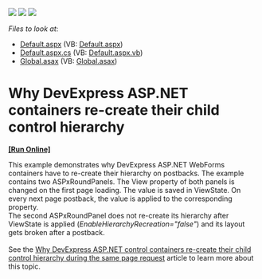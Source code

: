 <!-- default badges list -->
![](https://img.shields.io/endpoint?url=https://codecentral.devexpress.com/api/v1/VersionRange/128567244/14.2.5%2B)
[![](https://img.shields.io/badge/Open_in_DevExpress_Support_Center-FF7200?style=flat-square&logo=DevExpress&logoColor=white)](https://supportcenter.devexpress.com/ticket/details/T211216)
[![](https://img.shields.io/badge/📖_How_to_use_DevExpress_Examples-e9f6fc?style=flat-square)](https://docs.devexpress.com/GeneralInformation/403183)
<!-- default badges end -->
<!-- default file list -->
*Files to look at*:

* [Default.aspx](./CS/Default.aspx) (VB: [Default.aspx](./VB/Default.aspx))
* [Default.aspx.cs](./CS/Default.aspx.cs) (VB: [Default.aspx.vb](./VB/Default.aspx.vb))
* [Global.asax](./CS/Global.asax) (VB: [Global.asax](./VB/Global.asax))
<!-- default file list end -->
# Why DevExpress ASP.NET containers re-create their child control hierarchy
<!-- run online -->
**[[Run Online]](https://codecentral.devexpress.com/t211216/)**
<!-- run online end -->


<p>This example demonstrates why DevExpress ASP.NET WebForms containers have to re-create their hierarchy on postbacks. The example contains two ASPxRoundPanels. The View property of both panels is changed on the first page loading. The value is saved in ViewState. On every next page postback, the value is applied to the corresponding property. <br />The second ASPxRoundPanel does not re-create its hierarchy after ViewState is applied (<em>EnableHierarchyRecreation="false"</em>) and its layout gets broken after a postback.<br /><br />See the <a href="https://www.devexpress.com/Support/Center/p/T210779">Why DevExpress ASP.NET control containers re-create their child control hierarchy during the same page request</a> article to learn more about this topic.</p>

<br/>


